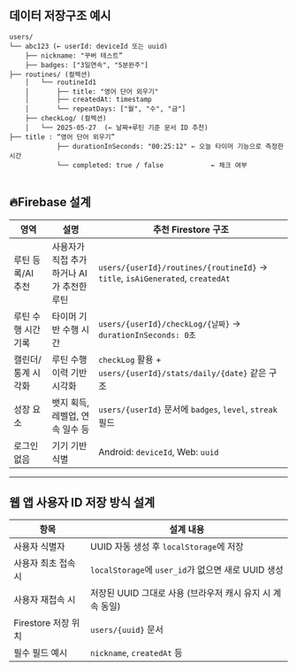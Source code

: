 ## 데이터 저장구조 예시
```
users/
└── abc123 (← userId: deviceId 또는 uuid)
    ├── nickname: "꾸버 테스트”
    ├── badges: ["3일연속", "5분완주"]
├── routines/ (컬렉션)
    │   └── routineId1
    │       ├── title: "영어 단어 외우기"
    │       ├── createdAt: timestamp
    │       └── repeatDays: ["월", "수", "금"]
    ├── checkLog/ (컬렉션)
    │   └── 2025-05-27  (← 날짜+루틴 기준 문서 ID 추천)
├── title : “영어 단어 외우기”
            ├── durationInSeconds: "00:25:12" ← 오늘 타이머 기능으로 측정한 시간
            └── completed: true / false            ← 체크 여부


```
## 🔥Firebase 설계

| 영역          | 설명                       | 추천 Firestore 구조                                                               |
| ----------- | ------------------------ | ----------------------------------------------------------------------------- |
| 루틴 등록/AI 추천 | 사용자가 직접 추가하거나 AI가 추천한 루틴 | `users/{userId}/routines/{routineId}` → `title`, `isAiGenerated`, `createdAt` |
| 루틴 수행 시간 기록 | 타이머 기반 수행 시간             | `users/{userId}/checkLog/{날짜}` → `durationInSeconds: 0초`                      |
| 캘린더/통계 시각화  | 루틴 수행 이력 기반 시각화          | `checkLog` 활용 + `users/{userId}/stats/daily/{date}` 같은 구조                     |
| 성장 요소       | 뱃지 획득, 레벨업, 연속 일수 등      | `users/{userId}` 문서에 `badges`, `level`, `streak` 필드                           |
| 로그인 없음      | 기기 기반 식별                 | Android: `deviceId`, Web: `uuid`                                              |

---

## 웹 앱 사용자 ID 저장 방식 설계

| 항목              | 설계 내용                                     |
| --------------- | ----------------------------------------- |
| 사용자 식별자         | UUID 자동 생성 후 `localStorage`에 저장           |
| 사용자 최초 접속 시     | `localStorage`에 `user_id`가 없으면 새로 UUID 생성 |
| 사용자 재접속 시       | 저장된 UUID 그대로 사용 (브라우저 캐시 유지 시 계속 동일)      |
| Firestore 저장 위치 | `users/{uuid}` 문서                         |
| 필수 필드 예시        | `nickname`, `createdAt` 등                 |
